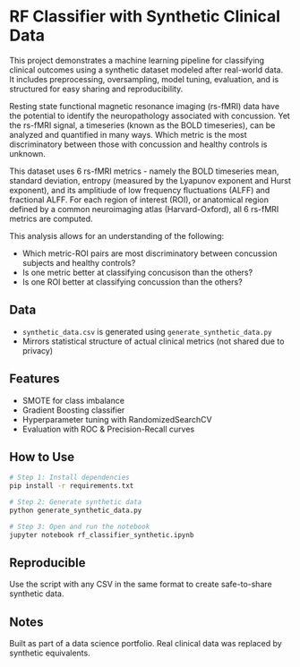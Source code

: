 # RF Classifier with Synthetic Clinical Data

This project demonstrates a machine learning pipeline for classifying clinical outcomes using a synthetic dataset modeled after real-world data.  
It includes preprocessing, oversampling, model tuning, evaluation, and is structured for easy sharing and reproducibility.

Resting state functional magnetic resonance imaging (rs-fMRI) data have the potential to identify the neuropathology associated with concussion. Yet the rs-fMRI signal, a timeseries (known as the BOLD timeseries), can be analyzed and quantified in many ways. Which metric is the most discriminatory between those with concussion and healthy controls is unknown. 

This dataset uses 6 rs-fMRI metrics - namely the BOLD timeseries mean, standard deviation, entropy (measured by the Lyapunov exponent and Hurst exponent), and its amplitiude of low frequency fluctuations (ALFF) and fractional ALFF. For each region of interest (ROI), or anatomical region defined by a common neuroimaging atlas (Harvard-Oxford), all 6 rs-fMRI metrics are computed. 

This analysis allows for an understanding of the following: 
- Which metric-ROI pairs are most discriminatory between concussion subjects and healthy controls? 
- Is one metric better at classifying concusison than the others? 
- Is one ROI better at classifying concussion than the others? 

## Data

- `synthetic_data.csv` is generated using `generate_synthetic_data.py`
- Mirrors statistical structure of actual clinical metrics (not shared due to privacy)

## Features

- SMOTE for class imbalance
- Gradient Boosting classifier
- Hyperparameter tuning with RandomizedSearchCV
- Evaluation with ROC & Precision-Recall curves

## How to Use

```bash
# Step 1: Install dependencies
pip install -r requirements.txt

# Step 2: Generate synthetic data
python generate_synthetic_data.py

# Step 3: Open and run the notebook
jupyter notebook rf_classifier_synthetic.ipynb
```

## Reproducible

Use the script with any CSV in the same format to create safe-to-share synthetic data.

## Notes

Built as part of a data science portfolio. Real clinical data was replaced by synthetic equivalents.
